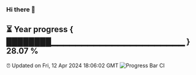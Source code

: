 ### Hi there 👋
⏳ Year progress { ████████▁▁▁▁▁▁▁▁▁▁▁▁▁▁▁▁▁▁▁▁▁▁ } 28.07 %
---
⏰ Updated on Fri, 12 Apr 2024 18:06:02 GMT
![Progress Bar CI](https://github.com/Moyi321/Moyi321/workflows/Progress%20Bar%20CI/badge.svg)
